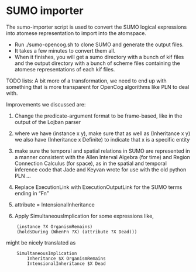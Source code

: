 SUMO importer
==============
The sumo-importer script is used to convert the SUMO logical expressions into atomese
representation to import into the atomspace.

- Run ./sumo-opencog.sh to clone SUMO and generate the output files.
- It takes a few minutes to convert them all.
- When it finishes, you will get a sumo directory with a bunch of kif files and the output directory with a bunch of scheme files containing the atomese representations of each kif files.

TODO lists:
A bit more of a transformation, we need to end up with something that is more transparent for OpenCog algorithms like PLN to deal with.

Improvements we discussed are:
1. Change the predicate-argument format to be frame-based, like in the output of the Lojban parser

2. where we have (instance x y), make sure that as well as (Inheritance x y) we also have (Inheritance x Definite) to indicate that x is a specific entity

3. make sure the temporal and spatial relations in SUMO are represented in a manner consistent with the Allen Interval Algebra (for time) and Region Connection Calculus (for space), as in the spatial and temporal inference code that Jade and Keyvan wrote for use with the old python PLN …

4. Replace ExecutionLink with ExecutionOutputLink for the SUMO terms ending in “Fn”

5. attribute = IntensionalInheritance

6. Apply SimultaneousImplication for some expressions like,
```
    (instance ?X OrganismRemains)
    (holdsDuring (WhenFn ?X) (attribute ?X Dead)))
```
might be nicely translated as
```
    SimultaneousImplication
        Inheritance $X OrganismRemains
        IntensionalInheritance $X Dead
```
